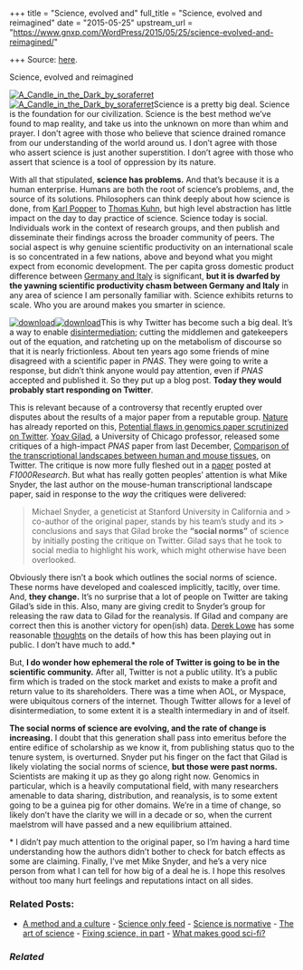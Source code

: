 +++
title = "Science, evolved and"
full_title = "Science, evolved and reimagined"
date = "2015-05-25"
upstream_url = "https://www.gnxp.com/WordPress/2015/05/25/science-evolved-and-reimagined/"

+++
Source: [here](https://www.gnxp.com/WordPress/2015/05/25/science-evolved-and-reimagined/).

Science, evolved and reimagined

[![A_Candle_in_the_Dark_by_soraferret](https://i0.wp.com/www.unz.com/wp-content/uploads/2015/05/A_Candle_in_the_Dark_by_soraferret-300x200.jpg?resize=300%2C200)![A_Candle_in_the_Dark_by_soraferret](https://i0.wp.com/www.unz.com/wp-content/uploads/2015/05/A_Candle_in_the_Dark_by_soraferret-300x200.jpg?resize=300%2C200)](https://www.amazon.com/exec/obidos/ASIN/B004W0I00Q/geneexpressio-20)Science is a pretty big deal. Science is the foundation for our civilization. Science is the best method we’ve found to map reality, and take us into the unknown on more than whim and prayer. I don’t agree with those who believe that science drained romance from our understanding of the world around us. I don’t agree with those who assert science is just another superstition. I don’t agree with those who assert that science is a tool of oppression by its nature.

With all that stipulated, **science has problems.** And that’s because it is a human enterprise. Humans are both the root of science’s problems, and, the source of its solutions. Philosophers can think deeply about how science is done, from [Karl Popper](https://www.amazon.com/exec/obidos/ASIN/B000OT7WLC/geneexpressio-20) to [Thomas Kuhn](https://www.amazon.com/exec/obidos/ASIN/B007USH7J2/geneexpressio-20), but high level abstraction has little impact on the day to day practice of science. Science today is social. Individuals work in the context of research groups, and then publish and disseminate their findings across the broader community of peers. The social aspect is why genuine scientific productivity on an international scale is so concentrated in a few nations, above and beyond what you might expect from economic development. The per capita gross domestic product difference between [Germany and Italy](https://www.google.com/publicdata/explore?ds=d5bncppjof8f9_&ctype=l&strail=false&bcs=d&nselm=h&ahttp://www.nytimes.com/column/richard-a-friedman?action=click&contentCollection=Opinion&module=Byline&region=Header&pgtype=articlemp;met_y=ny_gdp_pcap_pp_kd&scale_y=lin&ind_y=false&rdim=country&idim=country:DEU:ITA&ifdim=country&ind=false&icfg&iconSize=0.5) is significant, **but it is dwarfed by the yawning scientific productivity chasm between Germany and Italy** in any area of science I am personally familiar with. Science exhibits returns to scale. Who you are around makes you smarter in science.

[![download](https://i0.wp.com/www.unz.com/wp-content/uploads/2015/05/download.png?resize=151%2C122)![download](https://i0.wp.com/www.unz.com/wp-content/uploads/2015/05/download.png?resize=151%2C122)](https://twitter.com/razibkhan)This is why Twitter has become such a big deal. It’s a way to enable [disintermediation](https://en.wikipedia.org/wiki/Disintermediation); cutting the middlemen and gatekeepers out of the equation, and ratcheting up on the metabolism of discourse so that it is nearly frictionless. About ten years ago some friends of mine disagreed with a scientific paper in *PNAS*. They were going to write a response, but didn’t think anyone would pay attention, even if *PNAS* accepted and published it. So they put up a blog post. **Today they would probably start responding on Twitter**.

This is relevant because of a controversy that recently erupted over disputes about the results of a major paper from a reputable group. [Nature](http://www.nature.com/news/potential-flaws-in-genomics-paper-scrutinized-on-twitter-1.17591) has already reported on this, [Potential flaws in genomics paper scrutinized on Twitter](http://www.nature.com/news/potential-flaws-in-genomics-paper-scrutinized-on-twitter-1.17591). [Yoav Gilad](https://twitter.com/Y_Gilad), a University of Chicago professor, released some critiques of a high-impact *PNAS* paper from last December, [Comparison of the transcriptional landscapes between human and mouse tissues](http://www.pnas.org/content/111/48/17224.abstract), on Twitter. The critique is now more fully fleshed out in a [paper](http://f1000research.com/articles/4-121/v1) posted at *F1000Research*. But what has really gotten peoples’ attention is what Mike Snyder, the last author on the mouse-human transcriptional landscape paper, said in response to the *way* the critiques were delivered:

> Michael Snyder, a geneticist at Stanford University in California and > co-author of the original paper, stands by his team’s study and its > conclusions and says that Gilad broke the **“social norms”** of science by initially posting the critique on Twitter. Gilad says that he took to social media to highlight his work, which might otherwise have been overlooked.

Obviously there isn’t a book which outlines the social norms of science. These norms have developed and coalesced implicitly, tacitly, over time. And, **they change.** It’s no surprise that a lot of people on Twitter are taking Gilad’s side in this. Also, many are giving credit to Snyder’s group for releasing the raw data to Gilad for the reanalysis. If Gilad and company are correct then this is another victory for open(ish) data. [Derek Lowe](http://pipeline.corante.com/archives/2015/05/21/guess_what_your_peers_are_already_reviewing_you.php) has some reasonable [thoughts](http://pipeline.corante.com/archives/2015/05/21/guess_what_your_peers_are_already_reviewing_you.php) on the details of how this has been playing out in public. I don’t have much to add.\*

But, **I do wonder how ephemeral the role of Twitter is going to be in the scientific community.** After all, Twitter is not a public utility. It’s a public firm which is traded on the stock market and exists to make a profit and return value to its shareholders. There was a time when AOL, or Myspace, were ubiquitous corners of the internet. Though Twitter allows for a level of disintermediation, to some extent it is a stealth intermediary in and of itself.

**The social norms of science are evolving, and the rate of change is increasing.** I doubt that this generation shall pass into emeritus before the entire edifice of scholarship as we know it, from publishing status quo to the tenure system, is overturned. Snyder put his finger on the fact that Gilad is likely violating the social norms of science, **but those were past norms.** Scientists are making it up as they go along right now. Genomics in particular, which is a heavily computational field, with many researchers amenable to data sharing, distribution, and reanalysis, is to some extent going to be a guinea pig for other domains. We’re in a time of change, so likely don’t have the clarity we will in a decade or so, when the current maelstrom will have passed and a new equilibrium attained.

\* I didn’t pay much attention to the original paper, so I’m having a hard time understanding how the authors didn’t bother to check for batch effects as some are claiming. Finally, I’ve met Mike Snyder, and he’s a very nice person from what I can tell for how big of a deal he is. I hope this resolves without too many hurt feelings and reputations intact on all sides.

### Related Posts:

- [A method and a
  culture](https://www.gnxp.com/WordPress/2006/03/22/a-method-and-a-culture/) - [Science only
  feed](https://www.gnxp.com/WordPress/2010/04/15/science-only-feed/) - [Science is
  normative](https://www.gnxp.com/WordPress/2008/09/04/science-is-normative/) - [The art of
  science](https://www.gnxp.com/WordPress/2012/08/14/the-art-of-science/) - [Fixing science, in
  part](https://www.gnxp.com/WordPress/2011/05/19/fixing-science-in-part/) - [What makes good
  sci-fi?](https://www.gnxp.com/WordPress/2007/08/07/what-makes-good-sci-fi/)

### *Related*

[](https://www.addtoany.com/add_to/facebook?linkurl=https%3A%2F%2Fwww.gnxp.com%2FWordPress%2F2015%2F05%2F25%2Fscience-evolved-and-reimagined%2F&linkname=Science%2C%20evolved%20and%20reimagined "Facebook")[](https://www.addtoany.com/add_to/twitter?linkurl=https%3A%2F%2Fwww.gnxp.com%2FWordPress%2F2015%2F05%2F25%2Fscience-evolved-and-reimagined%2F&linkname=Science%2C%20evolved%20and%20reimagined "Twitter")[](https://www.addtoany.com/add_to/email?linkurl=https%3A%2F%2Fwww.gnxp.com%2FWordPress%2F2015%2F05%2F25%2Fscience-evolved-and-reimagined%2F&linkname=Science%2C%20evolved%20and%20reimagined "Email")[](https://www.addtoany.com/share)
